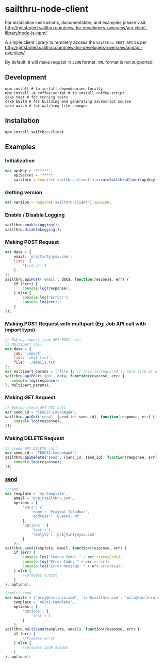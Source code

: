 sailthru-node-client
====================

For installation instructions, documentation, and examples please visit:
<http://getstarted.sailthru.com/new-for-developers-overview/api-client-library/node-js-npm/>

A simple client library to remotely access the `Sailthru REST API` as per <http://getstarted.sailthru.com/new-for-developers-overview/api/api-overview/>


By default, it will make request in `JSON` format. `XML` format is not supported.

Development
-----------

```
npm install # to install dependencies locally
npm install -g coffee-script # to install coffee-script
cake test # for running tests
cake build # for building and generating JavaScript source
cake watch # for watching file changes
```

Installation
------------

```
npm install sailthru-client
```

Examples
--------

### Initialization

``` js
var apiKey = '******',
    apiSecret = '*****',
    sailthru = require('sailthru-client').createSailthruClient(apiKey, apiSecret);
```

### Getting version

``` js
var version = require('sailthru-client').VERSION;
```

### Enable / Disable Logging

``` js
sailthru.enableLogging();
sailthru.disableLogging();
```

### Making POST Request

``` js
var data = {
    email: 'praj@infynyxx.com',
    lists: {
        'list-a': 1
    }
};
sailthru.apiPost('email', data, function(response, err) {
    if (!err) {
        console.log(response);
    } else {
        console.log('Error!');
        console.log(err);'
    }
});
```

### Making POST Request with multipart (Eg: Job API call with import type)

``` js
// Making import /job API POST call
// MUltipart call
var data = {
    job: 'import',
    list: 'test-list',
    file: './emails.txt'
};
var multipart_params = ['file']; // this is required to mark file as a multipart upload item'
sailthru.apiPost('job', data, function(response, err) {
   console.log(response);
}, multipart_params);
```


### Making GET Request
``` js
// Making /send API GET call
var send_id = 'TE8EZ3-LmosnAgAA';
sailthru.apiGet('send', {send_id: send_id}, function(response, err) {
    console.log(response);
});
```

### Making DELETE Request
``` js
// /send API DELETE call
var send_id = 'TE8EZ3-LmosnAgAA';
sailthru.apiDelete('send', {send_id: send_id}, function(response, err) {
    console.log(response);
});
```

### [send](http://getstarted.sailthru.com/api/send)

``` js
//send
var template = 'my-template',
    email = 'praj@sailthru.com',
    options = {
        'vars': {
            'name': 'Prajwal Tuladhar',
            'address': 'Queens, NY'
        },
        'options': {
            'test': 1,
            'replyto': 'praj@infynyxx.com'
        }
    };
sailthru.send(template, email, function(response, err) {
    if (err) {
        console.log("Status Code: " + err.statusCode);
        console.log("Error Code: " + err.error);
        console.log("Error Message: " + err.errormsg);
    } else {
        //process output
    }
}, options);

//multi-send
var emails = ['praj@sailthru.com', 'ian@sailthru.com', 'will@sailthru.com'],
    template = 'multi-template',
    options = {
        'options': {
            'test': 1
        }
    };
sailthru.multiSend(template, emails, function(response, err) {
    if (err) {
        //Process error
    } else {
        //process JSON output
    }
}, options);
```

